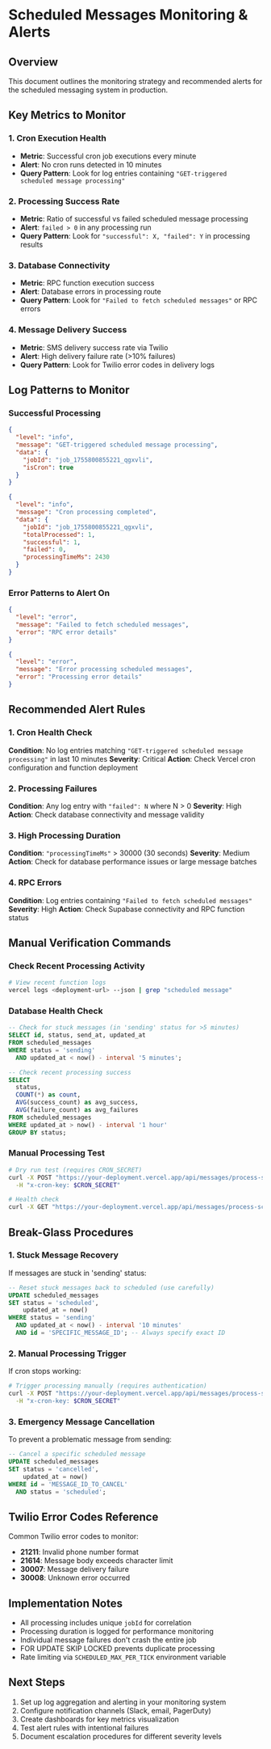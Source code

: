 # Scheduled Messages Monitoring & Alerts

## Overview

This document outlines the monitoring strategy and recommended alerts for the scheduled messaging system in production.

## Key Metrics to Monitor

### 1. Cron Execution Health
- **Metric**: Successful cron job executions every minute
- **Alert**: No cron runs detected in 10 minutes
- **Query Pattern**: Look for log entries containing `"GET-triggered scheduled message processing"`

### 2. Processing Success Rate
- **Metric**: Ratio of successful vs failed scheduled message processing
- **Alert**: `failed > 0` in any processing run
- **Query Pattern**: Look for `"successful": X, "failed": Y` in processing results

### 3. Database Connectivity
- **Metric**: RPC function execution success
- **Alert**: Database errors in processing route
- **Query Pattern**: Look for `"Failed to fetch scheduled messages"` or RPC errors

### 4. Message Delivery Success
- **Metric**: SMS delivery success rate via Twilio
- **Alert**: High delivery failure rate (>10% failures)
- **Query Pattern**: Look for Twilio error codes in delivery logs

## Log Patterns to Monitor

### Successful Processing
```json
{
  "level": "info",
  "message": "GET-triggered scheduled message processing",
  "data": {
    "jobId": "job_1755800855221_qgxvli",
    "isCron": true
  }
}
```

```json
{
  "level": "info", 
  "message": "Cron processing completed",
  "data": {
    "jobId": "job_1755800855221_qgxvli",
    "totalProcessed": 1,
    "successful": 1,
    "failed": 0,
    "processingTimeMs": 2430
  }
}
```

### Error Patterns to Alert On
```json
{
  "level": "error",
  "message": "Failed to fetch scheduled messages",
  "error": "RPC error details"
}
```

```json
{
  "level": "error",
  "message": "Error processing scheduled messages",
  "error": "Processing error details"
}
```

## Recommended Alert Rules

### 1. Cron Health Check
**Condition**: No log entries matching `"GET-triggered scheduled message processing"` in last 10 minutes
**Severity**: Critical
**Action**: Check Vercel cron configuration and function deployment

### 2. Processing Failures
**Condition**: Any log entry with `"failed": N` where N > 0
**Severity**: High
**Action**: Check database connectivity and message validity

### 3. High Processing Duration
**Condition**: `"processingTimeMs"` > 30000 (30 seconds)
**Severity**: Medium
**Action**: Check for database performance issues or large message batches

### 4. RPC Errors
**Condition**: Log entries containing `"Failed to fetch scheduled messages"`
**Severity**: High
**Action**: Check Supabase connectivity and RPC function status

## Manual Verification Commands

### Check Recent Processing Activity
```bash
# View recent function logs
vercel logs <deployment-url> --json | grep "scheduled message"
```

### Database Health Check
```sql
-- Check for stuck messages (in 'sending' status for >5 minutes)
SELECT id, status, send_at, updated_at
FROM scheduled_messages 
WHERE status = 'sending' 
  AND updated_at < now() - interval '5 minutes';

-- Check recent processing success
SELECT 
  status,
  COUNT(*) as count,
  AVG(success_count) as avg_success,
  AVG(failure_count) as avg_failures
FROM scheduled_messages 
WHERE updated_at > now() - interval '1 hour'
GROUP BY status;
```

### Manual Processing Test
```bash
# Dry run test (requires CRON_SECRET)
curl -X POST "https://your-deployment.vercel.app/api/messages/process-scheduled?dryRun=1" \
  -H "x-cron-key: $CRON_SECRET"

# Health check
curl -X GET "https://your-deployment.vercel.app/api/messages/process-scheduled?health=1"
```

## Break-Glass Procedures

### 1. Stuck Message Recovery
If messages are stuck in 'sending' status:
```sql
-- Reset stuck messages back to scheduled (use carefully)
UPDATE scheduled_messages 
SET status = 'scheduled', 
    updated_at = now()
WHERE status = 'sending' 
  AND updated_at < now() - interval '10 minutes'
  AND id = 'SPECIFIC_MESSAGE_ID'; -- Always specify exact ID
```

### 2. Manual Processing Trigger
If cron stops working:
```bash
# Trigger processing manually (requires authentication)
curl -X POST "https://your-deployment.vercel.app/api/messages/process-scheduled" \
  -H "x-cron-key: $CRON_SECRET"
```

### 3. Emergency Message Cancellation
To prevent a problematic message from sending:
```sql
-- Cancel a specific scheduled message
UPDATE scheduled_messages 
SET status = 'cancelled',
    updated_at = now()
WHERE id = 'MESSAGE_ID_TO_CANCEL'
  AND status = 'scheduled';
```

## Twilio Error Codes Reference

Common Twilio error codes to monitor:
- **21211**: Invalid phone number format
- **21614**: Message body exceeds character limit
- **30007**: Message delivery failure
- **30008**: Unknown error occurred

## Implementation Notes

- All processing includes unique `jobId` for correlation
- Processing duration is logged for performance monitoring  
- Individual message failures don't crash the entire job
- FOR UPDATE SKIP LOCKED prevents duplicate processing
- Rate limiting via `SCHEDULED_MAX_PER_TICK` environment variable

## Next Steps

1. Set up log aggregation and alerting in your monitoring system
2. Configure notification channels (Slack, email, PagerDuty)
3. Create dashboards for key metrics visualization
4. Test alert rules with intentional failures
5. Document escalation procedures for different severity levels
